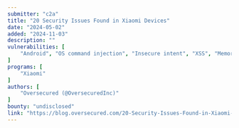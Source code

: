 ```yaml
---
submitter: "c2a"
title: "20 Security Issues Found in Xiaomi Devices"
date: "2024-05-02"
added: "2024-11-03"
description: ""
vulnerabilities: [
    "Android", "OS command injection", "Insecure intent", "XSS", "Memory corruption", "Hardcoded private key", "Security code review"
]
programs: [
    "Xiaomi"
]
authors: [
    "Oversecured (@OversecuredInc)"
]
bounty: "undisclosed"
link: "https://blog.oversecured.com/20-Security-Issues-Found-in-Xiaomi-Devices/"
---
```




